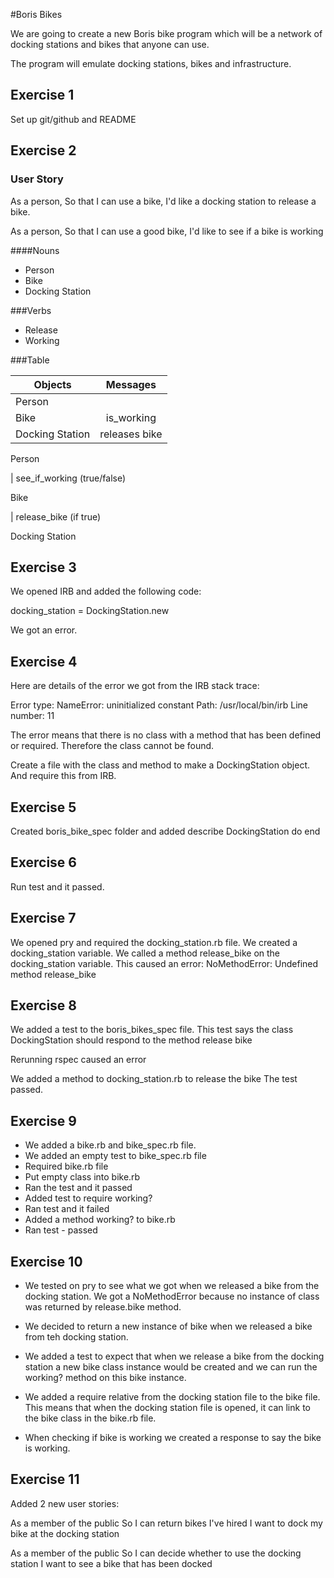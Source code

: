 #Boris Bikes

We are going to create a new Boris bike program which will be a network of docking stations and bikes that anyone can use.

The program will emulate docking stations, bikes and infrastructure.
## Exercise 1

Set up git/github and README

## Exercise 2

### User Story

As a person,
So that I can use a bike,
I'd like a docking station to release a bike.

As a person,
So that I can use a good bike,
I'd like to see if a bike is working

####Nouns
- Person
- Bike
- Docking Station

###Verbs

- Release
- Working

###Table

| Objects         | Messages      |    
| -------------   |:-------------:|
| Person          |               |
| Bike            | is_working    |   
| Docking Station | releases bike |    

Person

  | see_if_working (true/false)

Bike

  | release_bike (if true)

Docking Station


## Exercise 3

We opened IRB and added the following code:

docking_station = DockingStation.new

We got an error.


## Exercise 4

Here are details of the error we got from the IRB stack trace:

Error type: NameError: uninitialized constant
Path: /usr/local/bin/irb
Line number: 11

The error means that there is no class with a method that has been defined or required.
Therefore the class cannot be found.

Create a file with the class and method to make a DockingStation object. And require this from IRB.

## Exercise 5

Created boris_bike_spec folder and added describe DockingStation do end

## Exercise 6  

Run test and it passed.

## Exercise 7

We opened pry and required the docking_station.rb file.
We created a docking_station variable.
We called a method release_bike on the docking_station variable.
This caused an error: NoMethodError: Undefined method release_bike

## Exercise 8

We added a test to the boris_bikes_spec file. This test says the class DockingStation should respond to the method release bike

Rerunning rspec caused an error

We added a method to docking_station.rb to release the bike
The test passed.

## Exercise 9

- We added a bike.rb and bike_spec.rb file.
- We added an empty test to bike_spec.rb file
- Required bike.rb file
- Put empty class into bike.rb
- Ran the test and it passed
- Added test to require working?
- Ran test and it failed
- Added a method working? to bike.rb
- Ran test - passed

## Exercise 10

- We tested on pry to see what we got when we released a bike from the docking station. We got a NoMethodError because no instance of class was returned by release.bike method.

- We decided to return a new instance of bike when we released a bike from teh docking station.

- We added a test to expect that when we release a bike from the docking station a new bike class instance would be created and we can run the working? method on this bike instance.

- We added a require relative from the docking station file to the bike file. This means that when the docking station file is opened, it can link to the bike class in the bike.rb file.

- When checking if bike is working we created a response to say the bike is working.


## Exercise 11

Added 2 new user stories:

As a member of the public
So I can return bikes I've hired
I want to dock my bike at the docking station

As a member of the public
So I can decide whether to use the docking station
I want to see a bike that has been docked
